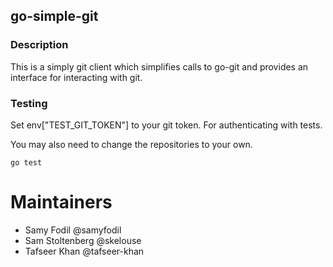 ## go-simple-git

### Description
This is a simply git client which simplifies calls to go-git and provides an interface for interacting with git.


### Testing
Set env["TEST_GIT_TOKEN"] to your git token. For authenticating with tests.

You may also need to change the repositories to your own.

```
go test 
```

# Maintainers
 - Samy Fodil @samyfodil
 - Sam Stoltenberg @skelouse
 - Tafseer Khan @tafseer-khan
